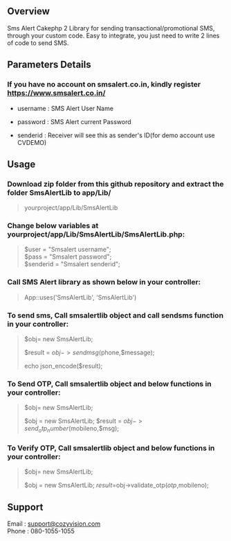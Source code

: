 ## Overview

Sms Alert Cakephp 2 Library for sending transactional/promotional SMS, through your custom code. Easy to integrate, you just need to write 2 lines of code to send SMS.

## Parameters Details
### If you have no account on smsalert.co.in, kindly register https://www.smsalert.co.in/

* username : SMS Alert User Name

* password : SMS Alert current Password

* senderid : Receiver will see this as sender's ID(for demo account use CVDEMO)


## Usage

### Download zip folder from this github repository and extract the folder SmsAlertLib to app/Lib/
> yourproject/app/Lib/SmsAlertLib

### Change below variables at yourproject/app/Lib/SmsAlertLib/SmsAlertLib.php:

  >$user = "Smsalert username";  
  >$pass = "Smsalert password";  
  >$senderid = "Smsalert senderid"; 
  
### Call SMS Alert library as shown below in your controller:

  > App::uses('SmsAlertLib', 'SmsAlertLib')
   
### To send sms, Call smsalertlib object and call sendsms function in your controller:

  > $obj= new SmsAlertLib;
  >
  > $result = $obj->sendmsg($phone,$message);
  >
  > echo json_encode($result);
  
### To Send OTP, Call smsalertlib object and below functions in your controller:

  > $obj= new SmsAlertLib;
  >
  > $obj	= new SmsAlertLib;
  > $result = $obj->send_otp_number($mobileno,$msg);

### To Verify OTP, Call smsalertlib object and below functions in your controller:

  > $obj= new SmsAlertLib;
  >
  > $obj	= new SmsAlertLib;
  > $result=$obj->validate_otp($otp,$mobileno);  
  
  
    
## Support 
  Email :  support@cozyvision.com  
  Phone :  080-1055-1055
